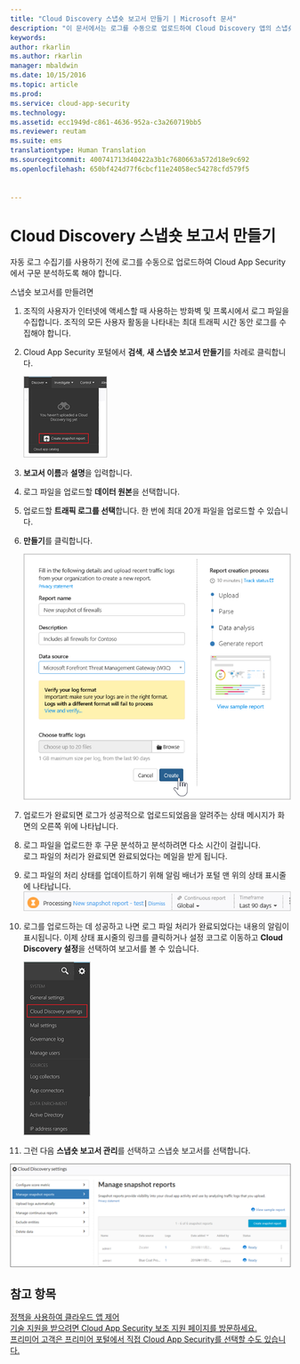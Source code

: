 ```yaml
---
title: "Cloud Discovery 스냅숏 보고서 만들기 | Microsoft 문서"
description: "이 문서에서는 로그를 수동으로 업로드하여 Cloud Discovery 앱의 스냅숏 보고서를 만드는 방법에 대한 정보를 제공합니다."
keywords: 
author: rkarlin
ms.author: rkarlin
manager: mbaldwin
ms.date: 10/15/2016
ms.topic: article
ms.prod: 
ms.service: cloud-app-security
ms.technology: 
ms.assetid: ecc1949d-c861-4636-952a-c3a260719bb5
ms.reviewer: reutam
ms.suite: ems
translationtype: Human Translation
ms.sourcegitcommit: 400741713d40422a3b1c7680663a572d18e9c692
ms.openlocfilehash: 650bf424d77f6cbcf11e24058ec54278cfd579f5


---
```


# <a name="create-snapshot-cloud-discovery-reports"></a>Cloud Discovery 스냅숏 보고서 만들기
자동 로그 수집기를 사용하기 전에 로그를 수동으로 업로드하여 Cloud App Security에서 구문 분석하도록 해야 합니다.

스냅숏 보고서를 만들려면
  
1.  조직의 사용자가 인터넷에 액세스할 때 사용하는 방화벽 및 프록시에서 로그 파일을 수집합니다. 조직의 모든 사용자 활동을 나타내는 최대 트래픽 시간 동안 로그를 수집해야 합니다.  
  
2.  Cloud App Security 포털에서 **검색**, **새 스냅숏 보고서 만들기**를 차례로 클릭합니다.  
  
     ![새 스냅숏 보고서 만들기](./media/create-new-snapshot-report.png)
     
      
3.  **보고서 이름**과 **설명**을 입력합니다.
  
4.  로그 파일을 업로드할 **데이터 원본**을 선택합니다.  
  
5.  업로드할 **트래픽 로그를 선택**합니다. 한 번에 최대 20개 파일을 업로드할 수 있습니다.  
  
6.  **만들기**를 클릭합니다.  
  
     ![새 스냅숏 보고서](./media/new-snapshot-report.png) 
  
7.  업로드가 완료되면 로그가 성공적으로 업로드되었음을 알려주는 상태 메시지가 화면의 오른쪽 위에 나타납니다.  
  
8.  로그 파일을 업로드한 후 구문 분석하고 분석하려면 다소 시간이 걸립니다.  
로그 파일의 처리가 완료되면 완료되었다는 메일을 받게 됩니다. 
  
9. 로그 파일의 처리 상태를 업데이트하기 위해 알림 배너가 포털 맨 위의 상태 표시줄에 나타납니다.  
![로그 파일 처리 메뉴 모음](./media/processing-log-file-menu-bar.png) 
   
10. 로그를 업로드하는 데 성공하고 나면 로그 파일 처리가 완료되었다는 내용의 알림이 표시됩니다. 이제 상태 표시줄의 링크를 클릭하거나 설정 코그로 이동하고 **Cloud Discovery 설정**을 선택하여 보고서를 볼 수 있습니다.   
  
     ![Discovery 설정 탭](./media/discovery-settings-tab.png)
11. 그런 다음 **스냅숏 보고서 관리**를 선택하고 스냅숏 보고서를 선택합니다.
 
![스냅숏 보고서 관리](./media/snapshot-report-managment.png)

  
      
## <a name="see-also"></a>참고 항목  
[정책을 사용하여 클라우드 앱 제어](control-cloud-apps-with-policies.md)   
[기술 지원을 받으려면 Cloud App Security 보조 지원 페이지를 방문하세요.](http://support.microsoft.com/oas/default.aspx?prid=16031)   
[프리미어 고객은 프리미어 포털에서 직접 Cloud App Security를 선택할 수도 있습니다.](https://premier.microsoft.com/)  
    
      
  


<!--HONumber=Oct16_HO5-->


